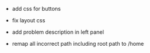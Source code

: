 - add css for buttons
- fix layout css
- add problem description in left panel

- remap all incorrect path including root path to /home
